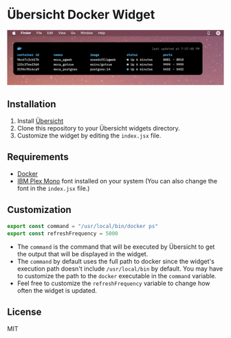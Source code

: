 # Übersicht Docker Widget

![screenshot](screenshot.png)


## Installation

1. Install [Übersicht](http://tracesof.net/uebersicht/)
2. Clone this repository to your Übersicht widgets directory.
3. Customize the widget by editing the `index.jsx` file.

## Requirements

- [Docker](https://www.docker.com/)
- [IBM Plex Mono](https://fonts.google.com/specimen/IBM+Plex+Mono) font installed on your system (You can also change the font in the `index.jsx` file.)

## Customization

```js
export const command = "/usr/local/bin/docker ps"
export const refreshFrequency = 5000
```

- The `command` is the command that will be executed by Übersicht to get the output that will be displayed in the widget.
- The `command` by default uses the full path to docker since the widget's execution path doesn't include `/usr/local/bin` by default. You may have to customize the path to the `docker` executable in the `command` variable.
- Feel free to customize the `refreshFrequency` variable to change how often the widget is updated.

## License

MIT
